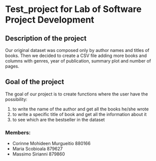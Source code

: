 # Test_project for Lab of Software Project Development 

## Description of the project
Our original dataset was composed only by author names and titles of books. Then we decided to create a CSV file adding more books and columns with genres, year of publication, summary plot and number of pages.

## Goal of the project
The goal of our project is to create functions where the user have the possibility: 
1. to write the name of the author and get all the books he/she wrote 
2. to write a specific title of book and get all the information about it
3. to see which are the bestseller in the dataset

### Members: 
- Corinne Mohideen Murgueitio 880166
- Maria Scobioala 879627
- Massimo Sirianni 879860
